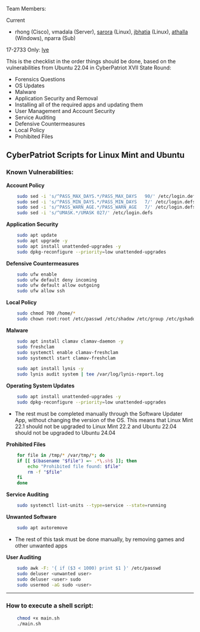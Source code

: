 Team Members: 

Current

* rhong (Cisco), vmadala (Server), [sarora](https://github.com/shakarora) (Linux), [jbhatia](https://github.com/developerc76) (Linux), [athalla](http://github.com/skyr1ce) (Windows), nparra (Sub)

17-2733 Only: [lye](http://github.com/person613)

This is the checklist in the order things should be done, based on the vulnerabilities from Ubuntu 22.04 in CyberPatriot XVII State Round: 

- Forensics Questions
- OS Updates
- Malware
- Application Security and Removal
- Installing all of the required apps and updating them
- User Management and Account Security
- Service Auditing
- Defensive Countermeasures
- Local Policy
- Prohibited Files

## CyberPatriot Scripts for Linux Mint and Ubuntu

### Known Vulnerabilities: 

**Account Policy**

```bash 
    sudo sed -i 's/^PASS_MAX_DAYS.*/PASS_MAX_DAYS   90/' /etc/login.defs
    sudo sed -i 's/^PASS_MIN_DAYS.*/PASS_MIN_DAYS   7/' /etc/login.defs
    sudo sed -i 's/^PASS_WARN_AGE.*/PASS_WARN_AGE   7/' /etc/login.defs
    sudo sed -i 's/^UMASK.*/UMASK 027/' /etc/login.defs
```

**Application Security**

```bash 
    sudo apt update
    sudo apt upgrade -y
    sudo apt install unattended-upgrades -y
    sudo dpkg-reconfigure --priority=low unattended-upgrades
```

**Defensive Countermeasures**

```bash 
    sudo ufw enable
    sudo ufw default deny incoming
    sudo ufw default allow outgoing
    sudo ufw allow ssh
```
**Local Policy**

```bash 
    sudo chmod 700 /home/*
    sudo chown root:root /etc/passwd /etc/shadow /etc/group /etc/gshadow
```

**Malware**

```bash 
    sudo apt install clamav clamav-daemon -y
    sudo freshclam
    sudo systemctl enable clamav-freshclam
    sudo systemctl start clamav-freshclam
```

```bash 
    sudo apt install lynis -y
    sudo lynis audit system | tee /var/log/lynis-report.log
```

**Operating System Updates**

```bash 
    sudo apt install unattended-upgrades -y
    sudo dpkg-reconfigure --priority=low unattended-upgrades
```

- The rest must be completed manually through the Software Updater App, without changing the version of the OS. This means that Linux Mint 22.1 should not be upgraded to Linux Mint 22.2 and Ubuntu 22.04 should not be upgraded to Ubuntu 24.04

**Prohibited Files**

```bash 
    for file in /tmp/* /var/tmp/*; do
    if [[ $(basename "$file") =~ .*\.sh$ ]]; then
        echo "Prohibited file found: $file"
        rm -f "$file"
    fi
    done
```

**Service Auditing**

```bash 
    sudo systemctl list-units --type=service --state=running
```

**Unwanted Software**

```bash 
    sudo apt autoremove
```

- The rest of this task must be done manually, by removing games and other unwanted apps


**User Auditing**

```bash 
    sudo awk -F: '{ if ($3 < 1000) print $1 }' /etc/passwd
    sudo deluser <unwanted user>
    sudo deluser <user> sudo
    sudo usermod -aG sudo <user>
```

----

### How to execute a shell script: 

```bash 
    chmod +x main.sh
    ./main.sh
```
